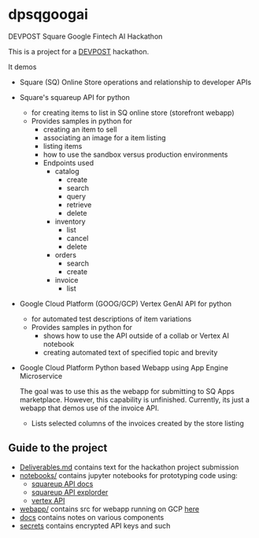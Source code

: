 # dpsqgoogai
DEVPOST Square Google Fintech AI Hackathon


This is a project for a [DEVPOST](https://devpost.com) hackathon.

It demos 

* Square (SQ) Online Store operations and relationship to developer APIs

* Square's squareup API for python
    * for creating items to list in SQ online store (storefront webapp)
    * Provides samples in python for 
        * creating an item to sell
        * associating an image for a item listing
        * listing items
        * how to use the sandbox versus production environments
        * Endpoints used
            * catalog  
                * create
                * search
                * query
                * retrieve
                * delete
            * inventory
                * list
                * cancel
                * delete
            * orders
                * search
                * create
            * invoice
                * list
        
* Google Cloud Platform (GOOG/GCP) Vertex GenAI API for python
    * for automated test descriptions of item variations
    * Provides samples in python for
        * shows how to use the API outside of a collab or Vertex AI notebook
        * creating automated text of specified topic and brevity

* Google Cloud Platform Python based Webapp using App Engine Microservice

    The goal was to use this as the webapp for submitting to SQ Apps marketplace.
    However, this capability is unfinished.  Currently, its just a webapp that demos
    use of the invoice API.
    * Lists selected columns of the invoices created by the store listing


## Guide to the project

* [Deliverables.md](Deliverables.md) contains text for the hackathon project submission
* [notebooks/](notebooks/README.md) contains jupyter notebooks for prototyping code using: 
    - [squareup API docs](https://developer.squareup.com/docs) 
    - [squareup API explorder](https://developer.squareup.com/explorer/square)
    - [vertex API](https://cloud.google.com/python/docs/reference/aiplatform/latest)
* [webapp/](webapp/README.md) contains src for webapp running on GCP [here](https://devpost-goog-sq.uc.r.appspot.com/)
* [docs](docs/README.md) contains notes on various components
* [secrets](secrets/README.md) contains encrypted API keys and such

